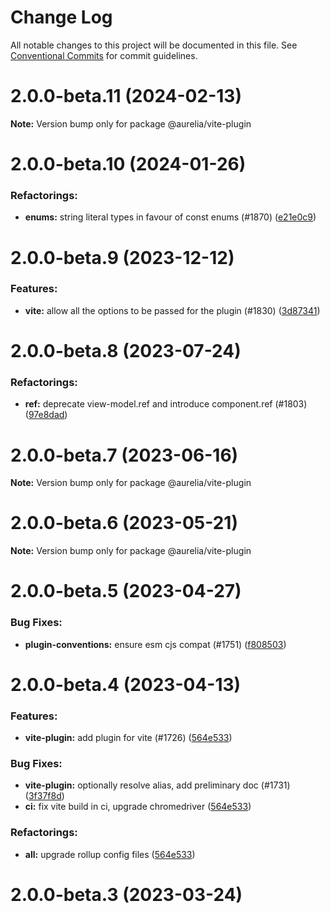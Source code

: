 # Change Log

All notable changes to this project will be documented in this file.
See [Conventional Commits](https://conventionalcommits.org) for commit guidelines.

<a name="2.0.0-beta.11"></a>
# 2.0.0-beta.11 (2024-02-13)

**Note:** Version bump only for package @aurelia/vite-plugin

<a name="2.0.0-beta.10"></a>
# 2.0.0-beta.10 (2024-01-26)

### Refactorings:

* **enums:** string literal types in favour of const enums (#1870) ([e21e0c9](https://github.com/aurelia/aurelia/commit/e21e0c9))

<a name="2.0.0-beta.9"></a>
# 2.0.0-beta.9 (2023-12-12)

### Features:

* **vite:** allow all the options to be passed for the plugin (#1830) ([3d87341](https://github.com/aurelia/aurelia/commit/3d87341))

<a name="2.0.0-beta.8"></a>
# 2.0.0-beta.8 (2023-07-24)

### Refactorings:

* **ref:** deprecate view-model.ref and introduce component.ref (#1803) ([97e8dad](https://github.com/aurelia/aurelia/commit/97e8dad))

<a name="2.0.0-beta.7"></a>
# 2.0.0-beta.7 (2023-06-16)

**Note:** Version bump only for package @aurelia/vite-plugin

<a name="2.0.0-beta.6"></a>
# 2.0.0-beta.6 (2023-05-21)

**Note:** Version bump only for package @aurelia/vite-plugin

<a name="2.0.0-beta.5"></a>
# 2.0.0-beta.5 (2023-04-27)

### Bug Fixes:

* **plugin-conventions:** ensure esm cjs compat (#1751) ([f808503](https://github.com/aurelia/aurelia/commit/f808503))

<a name="2.0.0-beta.4"></a>
# 2.0.0-beta.4 (2023-04-13)

### Features:

* **vite-plugin:** add plugin for vite (#1726) ([564e533](https://github.com/aurelia/aurelia/commit/564e533))


### Bug Fixes:

* **vite-plugin:** optionally resolve alias, add preliminary doc (#1731) ([3f37f8d](https://github.com/aurelia/aurelia/commit/3f37f8d))
* **ci:** fix vite build in ci, upgrade chromedriver ([564e533](https://github.com/aurelia/aurelia/commit/564e533))


### Refactorings:

* **all:** upgrade rollup config files ([564e533](https://github.com/aurelia/aurelia/commit/564e533))

<a name="2.0.0-beta.3"></a>
# 2.0.0-beta.3 (2023-03-24)
